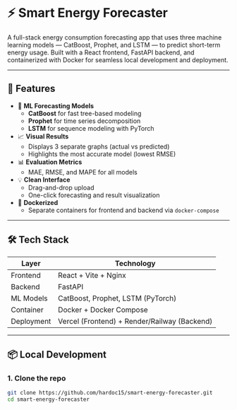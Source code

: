 # ⚡ Smart Energy Forecaster

A full-stack energy consumption forecasting app that uses three machine learning models — CatBoost, Prophet, and LSTM — to predict short-term energy usage. Built with a React frontend, FastAPI backend, and containerized with Docker for seamless local development and deployment.

---

## 🚀 Features

- 🧠 **ML Forecasting Models**
  - **CatBoost** for fast tree-based modeling
  - **Prophet** for time series decomposition
  - **LSTM** for sequence modeling with PyTorch
- 📈 **Visual Results**
  - Displays 3 separate graphs (actual vs predicted)
  - Highlights the most accurate model (lowest RMSE)
- 📊 **Evaluation Metrics**
  - MAE, RMSE, and MAPE for all models
- 💡 **Clean Interface**
  - Drag-and-drop upload
  - One-click forecasting and result visualization
- 🐳 **Dockerized**
  - Separate containers for frontend and backend via `docker-compose`

---

## 🛠 Tech Stack

| Layer       | Technology           |
|-------------|----------------------|
| Frontend    | React + Vite + Nginx |
| Backend     | FastAPI              |
| ML Models   | CatBoost, Prophet, LSTM (PyTorch) |
| Container   | Docker + Docker Compose |
| Deployment  | Vercel (Frontend) + Render/Railway (Backend) |

---

## 📦 Local Development


### 1. Clone the repo

```bash
git clone https://github.com/hardoc15/smart-energy-forecaster.git
cd smart-energy-forecaster
